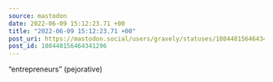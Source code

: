 ```yaml
---
source: mastodon
date: 2022-06-09 15:12:23.71 +00
title: "2022-06-09 15:12:23.71 +00"
post_uri: https://mastodon.social/users/gravely/statuses/108448156464341296
post_id: 108448156464341296
---
```

“entrepreneurs” (pejorative)


